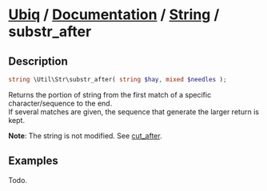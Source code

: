 [Ubiq](https://github.com/Pixel418/Ubiq#ubiq) / [Documentation](../index.md#readme) / [String](../index.md#string) / substr_after
======


Description
-------- 

```php
string \Util\Str\substr_after( string $hay, mixed $needles );
```

Returns the portion of string from the first match of a specific character/sequence to the end. <br>
If several matches are given, the sequence that generate the larger return is kept.

**Note**: The string is not modified. See [cut_after](./cut_after.md#readme).



Examples
--------

Todo.